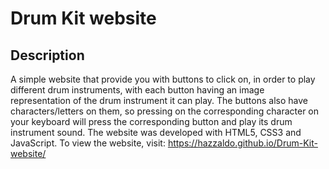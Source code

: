# Drum Kit website

## Description

A simple website that provide you with buttons to click on, in order to play different drum instruments, with each button having an image representation of the drum instrument it can play. The buttons also have characters/letters on them, so pressing on the corresponding character on your keyboard will press the corresponding button and play its drum instrument sound.
The website was developed with HTML5, CSS3 and JavaScript.
To view the website, visit: https://hazzaldo.github.io/Drum-Kit-website/
